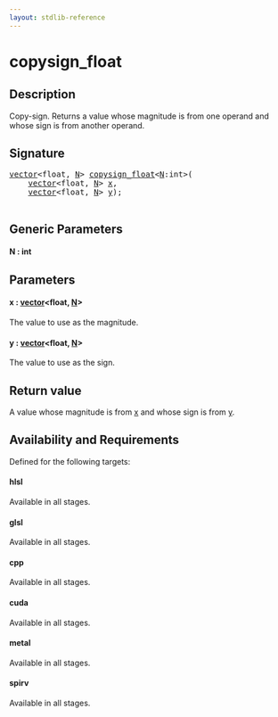 ```yaml
---
layout: stdlib-reference
---
```


# copysign\_float

## Description

Copy-sign. Returns a value whose magnitude is from one operand and whose sign is from another operand.



## Signature 

<pre>
<a href="../types/vector/index.html" class="code_type">vector</a>&lt;<span class="code_keyword">float</span>, <a href="copysign_float.html#decl-N" class="code_var">N</a>&gt; <a href="copysign_float.html">copysign_float</a>&lt;<a href="copysign_float.html#decl-N" class="code_var">N</a>:<span class="code_keyword">int</span>&gt;(
    <a href="../types/vector/index.html" class="code_type">vector</a>&lt;<span class="code_keyword">float</span>, <a href="copysign_float.html#decl-N" class="code_var">N</a>&gt; <a href="copysign_float.html#decl-x" class="code_param">x</a>,
    <a href="../types/vector/index.html" class="code_type">vector</a>&lt;<span class="code_keyword">float</span>, <a href="copysign_float.html#decl-N" class="code_var">N</a>&gt; <a href="copysign_float.html#decl-y" class="code_param">y</a>);

</pre>

## Generic Parameters

####  <a id="decl-N"></a>N  : int

## Parameters

####  <a id="decl-x"></a>x  : [vector](../types/vector/index.html)\<float, [N](../types/vector/index.html#decl-N)\>
The value to use as the magnitude.

####  <a id="decl-y"></a>y  : [vector](../types/vector/index.html)\<float, [N](../types/vector/index.html#decl-N)\>
The value to use as the sign.


## Return value
A value whose magnitude is from <span class='code'><a href="copysign_float.html#decl-x" class="code_param">x</a></span> and whose sign is from <span class='code'><a href="copysign_float.html#decl-y" class="code_param">y</a></span>.


## Availability and Requirements

Defined for the following targets:

#### hlsl
Available in all stages.

#### glsl
Available in all stages.

#### cpp
Available in all stages.

#### cuda
Available in all stages.

#### metal
Available in all stages.

#### spirv
Available in all stages.



